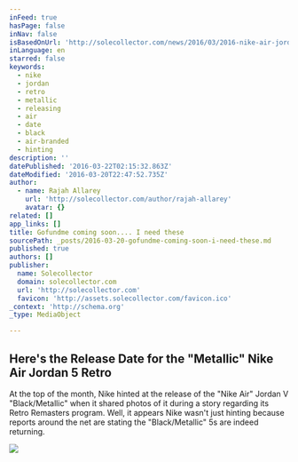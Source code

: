 ```yaml
---
inFeed: true
hasPage: false
inNav: false
isBasedOnUrl: 'http://solecollector.com/news/2016/03/2016-nike-air-jordan-v-retro-black-metallic-release-date'
inLanguage: en
starred: false
keywords:
  - nike
  - jordan
  - retro
  - metallic
  - releasing
  - air
  - date
  - black
  - air-branded
  - hinting
description: ''
datePublished: '2016-03-22T02:15:32.863Z'
dateModified: '2016-03-20T22:47:52.735Z'
author:
  - name: Rajah Allarey
    url: 'http://solecollector.com/author/rajah-allarey'
    avatar: {}
related: []
app_links: []
title: Gofundme coming soon.... I need these
sourcePath: _posts/2016-03-20-gofundme-coming-soon-i-need-these.md
published: true
authors: []
publisher:
  name: Solecollector
  domain: solecollector.com
  url: 'http://solecollector.com'
  favicon: 'http://assets.solecollector.com/favicon.ico'
_context: 'http://schema.org'
_type: MediaObject

---
```

<article style=""><h1>Here's the Release Date for the "Metallic" Nike Air Jordan 5 Retro</h1><p>At the top of the month, Nike hinted at the release of the "Nike Air" Jordan V "Black/Metallic" when it shared photos of it during a story regarding its Retro Remasters program. Well, it appears Nike wasn't just hinting because reports around the net are stating the "Black/Metallic" 5s are indeed returning.</p><img src="http://images.solecollector.com/complex/image/upload/kktxiftvhe5jvxdk4uz5.jpg" /></article>